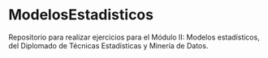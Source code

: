 # ModelosEstadisticos
Repositorio para realizar ejercicios para el Módulo II: Modelos estadísticos, del Diplomado de Técnicas Estadísticas y Minería de Datos.
